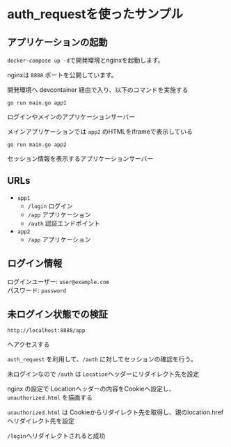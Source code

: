 # auth_requestを使ったサンプル

## アプリケーションの起動

`docker-compose up -d`で開発環境とnginxを起動します。

nginxは `8888` ポートを公開しています。

開発環境へ devcontainer 経由で入り、以下のコマンドを実施する

`go run main.go app1`

ログインやメインのアプリケーションサーバー

メインアプリケーションでは `app2` のHTMLをiframeで表示している

`go run main.go app2`

セッション情報を表示するアプリケーションサーバー

## URLs

- `app1`
  - `/login` ログイン
  - `/app` アプリケーション
  - `/auth` 認証エンドポイント
- `app2`
  - `/app` アプリケーション

## ログイン情報

ログインユーザー: `user@example.com`  
パスワード: `password`

## 未ログイン状態での検証

`http://localhost:8888/app`

へアクセスする

`auth_request` を利用して、`/auth` に対してセッションの確認を行う。

未ログインなので `/auth` は `Location`ヘッダーにリダイレクト先を設定

nginx の設定で Locationヘッダーの内容をCookieへ設定し、`unauthorized.html` を描画する

`unauthorized.html` は Cookieからリダイレクト先を取得し、親のlocation.hrefへリダイレクト先を設定

`/login`へリダイレクトされると成功
